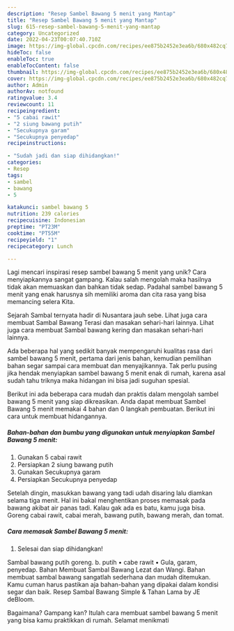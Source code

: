 ```yaml
---
description: "Resep Sambel Bawang 5 menit yang Mantap"
title: "Resep Sambel Bawang 5 menit yang Mantap"
slug: 615-resep-sambel-bawang-5-menit-yang-mantap
category: Uncategorized
date: 2022-04-23T00:07:40.710Z
image: https://img-global.cpcdn.com/recipes/ee875b2452e3ea6b/680x482cq70/sambel-bawang-5-menit-foto-resep-utama.jpg
hideToc: false
enableToc: true
enableTocContent: false
thumbnail: https://img-global.cpcdn.com/recipes/ee875b2452e3ea6b/680x482cq70/sambel-bawang-5-menit-foto-resep-utama.jpg
cover: https://img-global.cpcdn.com/recipes/ee875b2452e3ea6b/680x482cq70/sambel-bawang-5-menit-foto-resep-utama.jpg
author: Admin
authorAv: notfound
ratingvalue: 3.4
reviewcount: 11
recipeingredient:
- "5 cabai rawit"
- "2 siung bawang putih"
- "Secukupnya garam"
- "Secukupnya penyedap"
recipeinstructions:

- "Sudah jadi dan siap dihidangkan!"
categories:
- Resep
tags:
- sambel
- bawang
- 5

katakunci: sambel bawang 5 
nutrition: 239 calories
recipecuisine: Indonesian
preptime: "PT23M"
cooktime: "PT55M"
recipeyield: "1"
recipecategory: Lunch

---
```





Lagi mencari inspirasi resep sambel bawang 5 menit yang unik? Cara menyiapkannya sangat gampang. Kalau salah mengolah maka hasilnya tidak akan memuaskan dan bahkan tidak sedap. Padahal sambel bawang 5 menit yang enak harusnya sih memiliki aroma dan cita rasa yang bisa memancing selera Kita.





Sejarah Sambal ternyata hadir di Nusantara jauh sebe. Lihat juga cara membuat Sambal Bawang Terasi dan masakan sehari-hari lainnya. Lihat juga cara membuat Sambal bawang kering dan masakan sehari-hari lainnya.

Ada beberapa hal yang sedikit banyak mempengaruhi kualitas rasa dari sambel bawang 5 menit, pertama dari jenis bahan, kemudian pemilihan bahan segar sampai cara membuat dan menyajikannya. Tak perlu pusing jika hendak menyiapkan sambel bawang 5 menit enak di rumah, karena asal sudah tahu triknya maka hidangan ini bisa jadi suguhan spesial.






Berikut ini ada beberapa cara mudah dan praktis dalam mengolah sambel bawang 5 menit yang siap dikreasikan. Anda dapat membuat Sambel Bawang 5 menit memakai 4 bahan dan 0 langkah pembuatan. Berikut ini cara untuk membuat hidangannya.

<!--inarticleads1-->

##### Bahan-bahan dan bumbu yang digunakan untuk menyiapkan Sambel Bawang 5 menit:

1. Gunakan 5 cabai rawit
1. Persiapkan 2 siung bawang putih
1. Gunakan Secukupnya garam
1. Persiapkan Secukupnya penyedap


Setelah dingin, masukkan bawang yang tadi udah disaring lalu diamkan selama tiga menit. Hal ini bakal menghentikan proses memasak pada bawang akibat air panas tadi. Kalau gak ada es batu, kamu juga bisa. Goreng cabai rawit, cabai merah, bawang putih, bawang merah, dan tomat. 

<!--inarticleads2-->

##### Cara memasak Sambel Bawang 5 menit:


1. Selesai dan siap dihidangkan!

Sambal bawang putih goreng. b. putih • cabe rawit • Gula, garam, penyedap. Bahan Membuat Sambal Bawang Lezat dan Wangi. Bahan membuat sambal bawang sangatlah sederhana dan mudah ditemukan. Kamu cuman harus pastikan aja bahan-bahan yang dipakai dalam kondisi segar dan baik. Resep Sambal Bawang Simple &amp; Tahan Lama by JE deBloom. 

Bagaimana? Gampang kan? Itulah cara membuat sambel bawang 5 menit yang bisa kamu praktikkan di rumah. Selamat menikmati
